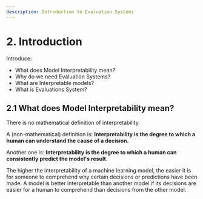 ```yaml
---
description: Introduction to Evaluation Systems
---
```


# 2. Introduction

Introduce:

* What does Model Interpretability mean?
* Why do we need Evaluation Systems?
* What are Interpretable models?
* What is Evaluations System?

## 2.1 What does Model Interpretability mean?

There is no mathematical definition of interpretability. 

A \(non-mathematical\) definition is: **Interpretability is the degree to which a human can understand the cause of a decision.** 

Another one is: **Interpretability is the degree to which a human can consistently predict the model's result**. 

The higher the interpretability of a machine learning model, the easier it is for someone to comprehend why certain decisions or predictions have been made. A model is better interpretable than another model if its decisions are easier for a human to comprehend than decisions from the other model.


